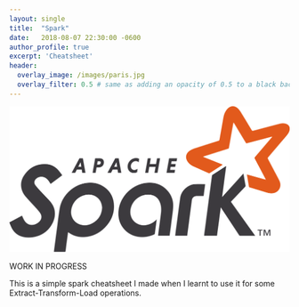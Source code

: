 ```yaml
---
layout: single
title:  "Spark"
date:   2018-08-07 22:30:00 -0600
author_profile: true
excerpt: 'Cheatsheet'
header:
  overlay_image: /images/paris.jpg
  overlay_filter: 0.5 # same as adding an opacity of 0.5 to a black background
---
```



<img src="/images/Apache_Spark_logo.png" alt="apache spark" class="inline"/>


WORK IN PROGRESS


This is a simple spark cheatsheet I made when I learnt to use it for some Extract-Transform-Load operations.


```py

```
